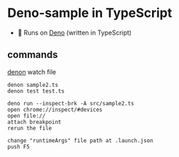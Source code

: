 # Deno-sample in TypeScript

- 💯 Runs on [Deno](https://deno.land) (written in TypeScript)


## commands

[denon](https://github.com/denosaurs/denon)
watch file
```
denon sample2.ts
denon test test.ts
```

```debugger chrome
deno run --inspect-brk -A src/sample2.ts
open chrome://inspect/#devices
open file://
attach breakpoint
rerun the file
```

```debugger vscode
change "runtimeArgs" file path at .launch.json
push F5
```
